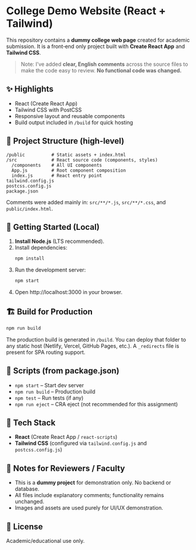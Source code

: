 # College Demo Website (React + Tailwind)

This repository contains a **dummy college web page** created for academic submission. It is a front‑end only project built with **Create React App** and **Tailwind CSS**.  
> Note: I’ve added **clear, English comments** across the source files to make the code easy to review. **No functional code was changed.**

## ✨ Highlights
- React (Create React App)
- Tailwind CSS with PostCSS
- Responsive layout and reusable components
- Build output included in `/build` for quick hosting

## 📁 Project Structure (high‑level)
```
/public          # Static assets + index.html
/src             # React source code (components, styles)
  /components    # All UI components
  App.js         # Root component composition
  index.js       # React entry point
tailwind.config.js
postcss.config.js
package.json
```
Comments were added mainly in: `src/**/*.js`, `src/**/*.css`, and `public/index.html`.

## 🚀 Getting Started (Local)
1. **Install Node.js** (LTS recommended).  
2. Install dependencies:
   ```bash
   npm install
   ```
3. Run the development server:
   ```bash
   npm start
   ```
4. Open http://localhost:3000 in your browser.

## 🏗️ Build for Production
```bash
npm run build
```
The production build is generated in `/build`. You can deploy that folder to any static host (Netlify, Vercel, GitHub Pages, etc.). A `_redirects` file is present for SPA routing support.

## 🧰 Scripts (from package.json)
- `npm start` – Start dev server
- `npm run build` – Production build
- `npm test` – Run tests (if any)
- `npm run eject` – CRA eject (not recommended for this assignment)

## 🧪 Tech Stack
- **React** (Create React App / `react-scripts`)
- **Tailwind CSS** (configured via `tailwind.config.js` and `postcss.config.js`)

## 📌 Notes for Reviewers / Faculty
- This is a **dummy project** for demonstration only. No backend or database.
- All files include explanatory comments; functionality remains unchanged.
- Images and assets are used purely for UI/UX demonstration.

## 📄 License
Academic/educational use only.
